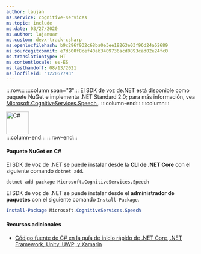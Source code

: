 ```yaml
---
author: laujan
ms.service: cognitive-services
ms.topic: include
ms.date: 03/27/2020
ms.author: lajanuar
ms.custom: devx-track-csharp
ms.openlocfilehash: b9c296f932c68ba0e3ee19263e03f96d24a62689
ms.sourcegitcommit: e7d500f8cef40ab3409736acd0893cad02e24fc0
ms.translationtype: HT
ms.contentlocale: es-ES
ms.lasthandoff: 08/13/2021
ms.locfileid: "122067793"
---
```

:::row:::
    :::column span="3":::
        El SDK de voz de.NET está disponible como paquete NuGet e implementa .NET Standard 2.0; para más información, vea <a href="https://www.nuget.org/packages/Microsoft.CognitiveServices.Speech" target="_blank">Microsoft.CognitiveServices.Speech </a>.
    :::column-end:::
    :::column:::
        <br>
        <div class="icon is-large">
            <img alt="C#" src="https://docs.microsoft.com/media/logos/logo_Csharp.svg" width="60px">
        </div>
    :::column-end:::
:::row-end:::

#### <a name="c-nuget-package"></a>Paquete NuGet en C#

El SDK de voz de .NET se puede instalar desde la **CLI de .NET Core** con el siguiente comando `dotnet add`.

```dotnetcli
dotnet add package Microsoft.CognitiveServices.Speech
```

El SDK de voz de .NET se puede instalar desde el **administrador de paquetes** con el siguiente comando `Install-Package`.

```powershell
Install-Package Microsoft.CognitiveServices.Speech
```

#### <a name="additional-resources"></a>Recursos adicionales

- <a href="https://github.com/Azure-Samples/cognitive-services-speech-sdk/tree/master/quickstart/csharp" target="_blank">Código fuente de C# en la guía de inicio rápido de .NET Core, .NET Framework, Unity, UWP, y Xamarin </a>
